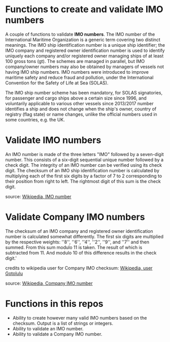 # Functions to create and validate IMO numbers

A couple of functions to validate **IMO numbers**. The IMO number of the International Maritime Organization is a generic term covering two distinct meanings. The IMO ship identification number is a unique ship identifier; the IMO company and registered owner identification number is used to identify uniquely each company and/or registered owner managing ships of at least 100 gross tons (gt). The schemes are managed in parallel, but IMO company/owner numbers may also be obtained by managers of vessels not having IMO ship numbers. IMO numbers were introduced to improve maritime safety and reduce fraud and pollution, under the International Convention for the Safety of Life at Sea (SOLAS).

The IMO ship number scheme has been mandatory, for SOLAS signatories, for passenger and cargo ships above a certain size since 1996, and voluntarily applicable to various other vessels since 2013/2017 number identifies a ship and does not change when the ship's owner, country of registry (flag state) or name changes, unlike the official numbers used in some countries, e.g. the UK.

# Validate IMO numbers

An IMO number is made of the three letters "IMO" followed by a seven-digit number. This consists of a six-digit sequential unique number followed by a check digit. The integrity of an IMO number can be verified using its check digit. The checksum of an IMO ship identification number is calculated by multiplying each of the first six digits by a factor of 7 to 2 corresponding to their position from right to left. The rightmost digit of this sum is the check digit.

source: [Wikipedia, IMO number](https://en.wikipedia.org/wiki/IMO_number#IMO_number_of_a_vessel "Info on IMO numbers and their checksum")

# Validate Company IMO numbers

The checksum of an IMO company and registered owner identification number is calculated somewhat differently. The first six digits are multiplied by the respective weights: ''8'', ''6'', ''4'', ''2'', ''9'', and ''7'' and then summed. From this sum modulo 11 is taken. The result of which is subtracted from 11. And modulo 10 of this difference results in the check digit.'

credits to wikipedia user for Company IMO checksum: [Wikipedia, user Gotolulu](https://en.wikipedia.org/wiki/User:Gotolulu "Checksum Company IMO number first published by Gotolulu")

source: [Wikipedia, Company IMO number](https://en.wikipedia.org/wiki/IMO_number#IMO_number_of_a_company "Info on Company IMO numbers and their checksum by user Gotolulu")

# Functions in this repos

- Ability to create however many valid IMO numbers based on the checksum. Output is a list of strings or integers.
- Ability to validate an IMO number.
- Ability to validate a Company IMO number.
